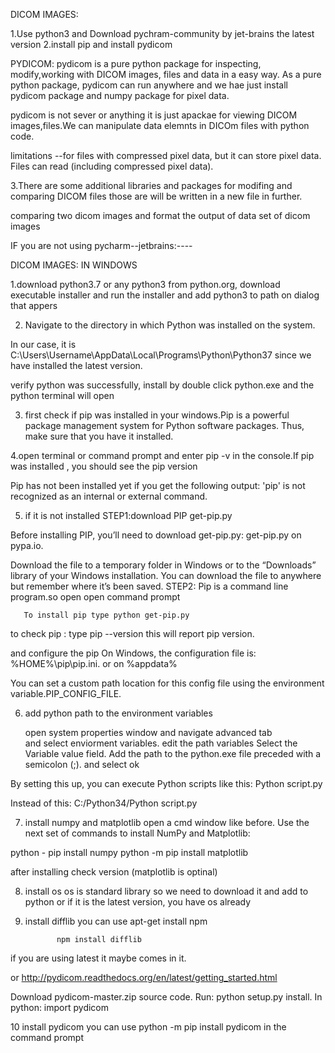 

DICOM IMAGES:


1.Use python3 and Download pychram-community by jet-brains the latest version
2.install pip and install pydicom 

  PYDICOM:
   pydicom is a pure python package for inspecting, modify,working with DICOM images, files and data in a easy way. As a pure python package, pydicom can run anywhere and we hae just install pydicom package and numpy package for pixel data.

   pydicom is not sever or anything it is just apackae for viewing DICOM images,files.We can manipulate data elemnts in DICOm files with python code.

   limitations --for files with compressed pixel data, but it can store pixel data. Files can read (including compressed pixel data).

3.There are some additional libraries and packages for modifing and comparing DICOM files those are will be written in a new file in further.   
 
comparing two dicom images and format the output of data set of dicom images 

IF you are not using pycharm--jetbrains:----

DICOM IMAGES:
IN WINDOWS

1.download python3.7 or any python3 from python.org, download executable installer
  and run the installer and add python3 to path on dialog that appers 
  

2.  Navigate to the directory in which Python was installed on the system. 


In our case, it is C:\Users\Username\AppData\Local\Programs\Python\Python37 since we have installed the latest version.

 verify python was successfully, install by double click python.exe and the python terminal will open


3. first check if pip was installed in your windows.Pip is a powerful package management system for Python software packages. Thus, make sure that you have it installed.

4.open terminal or command prompt and enter pip -v in the console.If pip was installed , you should see the pip version 

Pip has not been installed yet if you get the following output:
    'pip' is not recognized as an internal or external command.

5. if it is not installed 
   STEP1:download PIP get-pip.py

 Before installing PIP, you’ll need to download get-pip.py: get-pip.py on pypa.io.

Download the file to a temporary folder in Windows or to the “Downloads” library of your Windows installation. You can download the file to anywhere but remember where it’s been saved.
 STEP2: Pip is a command line program.so open 
       open command prompt
   
       To install pip type python get-pip.py

   to check pip :
    type pip --version this will report pip version.

and configure the pip 
 On Windows, the configuration file is: %HOME%\pip\pip.ini.
or on %appdata% 

You can set a custom path location for this config file using the environment variable.PIP_CONFIG_FILE.

6. add python path to the environment variables 

   open  system properties window and navigate advanced tab                      
   and select enviorment variables.
   edit the path variables 
  Select the Variable value field. Add the path to the python.exe file preceded with a semicolon (;). and select ok

By setting this up, you can execute Python scripts like this: Python script.py

Instead of this: C:/Python34/Python script.py


7. install numpy and matplotlib
   open a cmd window like before. Use the next set of commands to install NumPy and Matplotlib:

python - pip install numpy 
python -m pip install matplotlib
 
after installing check version (matplotlib is optinal)

8. install os 
  os is standard library so we need to download it and add to python 
 or 
 if it is the latest version, you have os already

9. install difflib 
  you can use 
              apt-get install npm

              npm install difflib
if you are using latest it maybe comes in it. 

 or 
  http://pydicom.readthedocs.org/en/latest/getting_started.html

Download pydicom-master.zip source code. 
Run: python setup.py install.  In python: import pydicom


10 install pydicom 
   you can use 
     python -m pip install pydicom 
   in the command prompt


